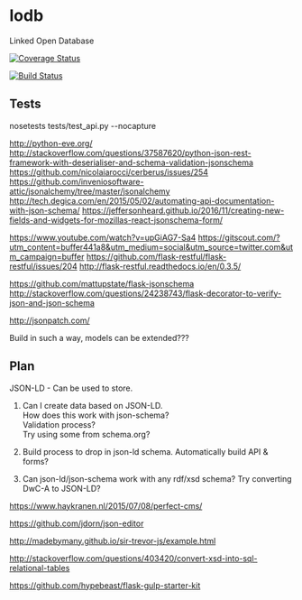 # lodb
Linked Open Database

[![Coverage Status](https://coveralls.io/repos/github/sparkd/lodb/badge.svg?branch=master)](https://coveralls.io/github/sparkd/lodb?branch=master)

[![Build Status](https://travis-ci.org/sparkd/lodb.svg?branch=master)](https://travis-ci.org/sparkd/lodb)

## Tests

nosetests tests/test_api.py --nocapture


http://python-eve.org/
http://stackoverflow.com/questions/37587620/python-json-rest-framework-with-deserialiser-and-schema-validation-jsonschema
https://github.com/nicolaiarocci/cerberus/issues/254
https://github.com/inveniosoftware-attic/jsonalchemy/tree/master/jsonalchemy
http://tech.degica.com/en/2015/05/02/automating-api-documentation-with-json-schema/
https://jeffersonheard.github.io/2016/11/creating-new-fields-and-widgets-for-mozillas-react-jsonschema-form/

https://www.youtube.com/watch?v=upGiAG7-Sa4
https://gitscout.com/?utm_content=buffer441a8&utm_medium=social&utm_source=twitter.com&utm_campaign=buffer
https://github.com/flask-restful/flask-restful/issues/204
http://flask-restful.readthedocs.io/en/0.3.5/


https://github.com/mattupstate/flask-jsonschema
http://stackoverflow.com/questions/24238743/flask-decorator-to-verify-json-and-json-schema

http://jsonpatch.com/

Build in such a way, models can be extended???


## Plan

JSON-LD - Can be used to store.

1. Can I create data based on JSON-LD.  
	How does this work with json-schema?  
	Validation process?  	
	Try using some from schema.org?

2. Build process to drop in json-ld schema.  Automatically build API & forms?

3. Can json-ld/json-schema work with any rdf/xsd schema? Try converting DwC-A to JSON-LD?


https://www.haykranen.nl/2015/07/08/perfect-cms/

https://github.com/jdorn/json-editor

http://madebymany.github.io/sir-trevor-js/example.html

http://stackoverflow.com/questions/403420/convert-xsd-into-sql-relational-tables

https://github.com/hypebeast/flask-gulp-starter-kit


